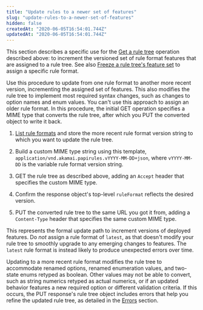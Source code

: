 ```yaml
---
title: "Update rules to a newer set of features"
slug: "update-rules-to-a-newer-set-of-features"
hidden: false
createdAt: "2020-06-05T16:54:01.744Z"
updatedAt: "2020-06-05T16:54:01.744Z"
---
```

This section describes a specific use for the
[Get a rule tree](#getpropertyversionrules) operation described above:
to increment the versioned set of rule format features that are
assigned to a rule tree. See also
[Freeze a rule tree's feature set](#freezerf)
to assign a specific rule format.

Use this procedure to update from one rule format to another more
recent version, incrementing the assigned set of features. This also
modifies the rule tree to implement most required syntax changes, such
as changes to option names and enum values. You can't use this
approach to assign an older rule format. In this procedure, the
initial GET operation specifies a MIME type that converts the rule
tree, after which you PUT the converted object to write it back.

1. [List rule formats](#getruleformats) and store the more recent
rule format version string to which you want to update the rule tree.

1. Build a custom MIME type string using this template,
`application/vnd.akamai.papirules.vYYYY-MM-DD+json`, where
`vYYYY-MM-DD` is the variable rule format version string.

1. GET the rule tree as described above, adding an `Accept` header
that specifies the custom MIME type.

1. Confirm the response object's top-level `ruleFormat` reflects the
desired version.

1. PUT the converted rule tree to the same URL you got it from, adding
a `Content-Type` header that specifies the same custom MIME type.

This represents the formal update path to increment versions of
deployed features. Do _not_ assign a rule format of `latest`, as that
doesn't modify your rule tree to smoothly upgrade to any emerging
changes to features. The `latest` rule format is instead likely to
produce unexpected errors over time.

Updating to a more recent rule format modifies the rule tree to
accommodate renamed options, renamed enumeration values, and two-state
enums retyped as boolean. Other values may not be able to convert,
such as string numerics retyped as actual numerics, or if an updated
behavior features a new required option or different validation
criteria. If this occurs, the PUT response's rule tree object includes
errors that help you refine the updated rule tree, as detailed in the
[Errors](#errors) section.